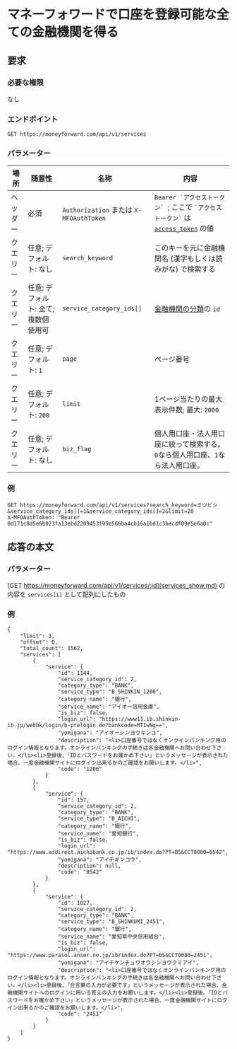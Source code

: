 # マネーフォワードで口座を登録可能な全ての金融機関を得る

## 要求

### 必要な権限

なし

### エンドポイント

```
GET https://moneyforward.com/api/v1/services
```

### パラメーター

| 場所 | 随意性 | 名称 | 内容 |
| ---- | ---- | ---- | --- |
| ヘッダー | 必須 | `Authorization` または `X-MFOAuthToken` | ```Bearer `アクセストークン` ```; ここで ``` `アクセストークン` ``` は [`access_token`](token.md) の値 |
| クエリー | 任意; デフォルト: なし | `search_keyword` | このキーを元に金融機関名 (漢字もしくは読みがな) で検索する |
| クエリー | 任意; デフォルト: 全て; 複数個使用可 | `service_category_ids[]` | [金融機関の分類](service_categories_index.md)の `id` |
| クエリー | 任意; デフォルト: `1` | `page` | ページ番号 |
| クエリー | 任意; デフォルト: `200` | `limit` | 1ページ当たりの最大表示件数; 最大: `2000` |
| クエリー | 任意; デフォルト: なし　| `biz_flag` | 個人用口座・法人用口座に絞って検索する。`0`なら個人用口座、`1`なら法人用口座。|

### 例

```
GET https://moneyforward.com/api/v1/services?search_keyword=ミツビシ&service_category_ids[]=1&service_category_ids[]=2&limit=20
X-MFOAuthToken: "Bearer 0d171c8d5e6b023fa13ebd2209453f95e566ba4cb16a1bd1c3becdf09e5e6a0c"
```

## 応答の本文

### パラメーター

[GET https://moneyforward.com/api/v1/services/:id](services_show.md) の内容を `services[i]` として配列にしたもの

### 例

```
{
    "limit": 3,
    "offset": 0,
    "total_count": 1562,
    "services": [
        {
            "service": {
                "id": 1144,
                "service_category_id": 2,
                "category_type": "BANK",
                "service_type": "B_SHINKIN_1206",
                "category_name": "銀行",
                "service_name": "アイオー信用金庫",
                "is_biz": false,
                "login_url": "https://www11.ib.shinkin-ib.jp/webbk/login/b-prelogin.do?bankcode=MTIwNg==",
                "yomigana": "アイオーシンヨウキンコ",
                "description": "<li>口座番号ではなくオンラインバンキング用のログイン情報となります。オンラインバンキングの手続きは各金融機関へお問い合わせ下さい。</li><li>登録後、「IDとパスワードをお確かめ下さい」というメッセージが表示された場合、一度金融機関サイトにログイン出来るかのご確認をお願いします。</li>",
                "code": "1206"
            }
        },
        {
            "service": {
                "id": 157,
                "service_category_id": 2,
                "category_type": "BANK",
                "service_type": "B_AICHI",
                "category_name": "銀行",
                "service_name": "愛知銀行",
                "is_biz": false,
                "login_url": "https://www.aidirect.aichibank.co.jp/ib/index.do?PT=BS&CCT0080=0542",
                "yomigana": "アイチギンコウ",
                "description": null,
                "code": "0542"
            }
        },
        {
            "service": {
                "id": 1027,
                "service_category_id": 2,
                "category_type": "BANK",
                "service_type": "B_SHINKUMI_2451",
                "category_name": "銀行",
                "service_name": "愛知県中央信用組合",
                "is_biz": false,
                "login_url": "https://www.parasol.anser.ne.jp/ib/index.do?PT=BS&CCT0080=2451",
                "yomigana": "アイチケンチュウオウシンヨウクミアイ",
                "description": "<li>口座番号ではなくオンラインバンキング用のログイン情報となります。オンラインバンキングの手続きは各金融機関へお問い合わせ下さい。</li><li>登録後、「合言葉の入力が必要です」というメッセージが表示された場合、金融機関サイトへのログインに用いる答えの入力をお願いします。</li><li>登録後、「IDとパスワードをお確かめ下さい」というメッセージが表示された場合、一度金融機関サイトにログイン出来るかのご確認をお願いします。</li>",
                "code": "2451"
            }
        }
    ]
}
```
